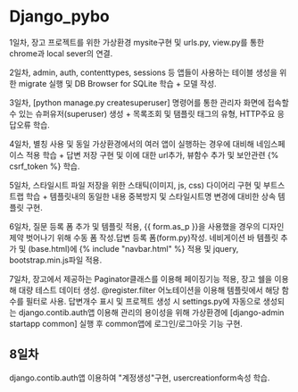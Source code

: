 # Django_pybo

1일차, 장고 프로젝트를 위한 가상환경 mysite구현 및 urls.py, view.py를 통한 chrome과 local sever의 연결.

2일차, admin, auth, contenttypes, sessions 등 앱들이 사용하는 테이블 생성을 위한 migrate 실행 및 DB Browser for SQLite 학습 + 모델 작성.

3일차, [python manage.py createsuperuser] 명령어를 통한 관리자 화면에 접속할 수 있는 슈퍼유저(superuser) 생성 + 목록조회 및 탬플릿 태그의 유형, HTTP주요 응답오류 학습.

4일차, 별칭 사용 및 동일 가상환경에서의 여러 앱이 실행하는 경우에 대비해 네임스페이스 적용 학습 + 답변 저장 구현 및 이에 대한 url추가, 뷰함수 추가 및 보안관련 {% csrf_token %} 학습.

5일차, 스타일시트 파일 저장을 위한 스태틱(이미지, js, css) 다이어리 구현 및 부트스트랩 학습 + 템플릿내의 동일한 내용 중복방지 및 스타일시트명 변경에 대비한 상속 템플릿 구현.

6일차, 질문 등록 폼 추가 및 템플릿 적용, {{ form.as_p }}을 사용했을 경우의 디자인제약 벗어나기 위해 수동 폼 작성.답변 등록 폼(form.py)작성. 네비게이션 바 템플릿 추가 및 (base.html)에 {% include "navbar.html" %} 적용 및 jquery, bootstrap.min.js파일 적용.

7일차, 장고에서 제공하는 Paginator클래스를 이용해 페이징기능 적용, 장고 쉘을 이용해 대량 테스트 데이터 생성. @register.filter 어노테이션을 이용해 템플릿에서 해당 함수를 필터로 사용. 답변개수 표시 및 프로젝트 생성 시 settings.py에 자동으로 생성되는 django.contib.auth앱 이용해 관리의 용이성을 위해 가상환경에 [django-admin startapp common] 실행 후 common앱에 로그인/로그아웃 기능 구현.

8일차
-
django.contib.auth앱 이용하여 "계정생성"구현, usercreationform속성 학습. 
